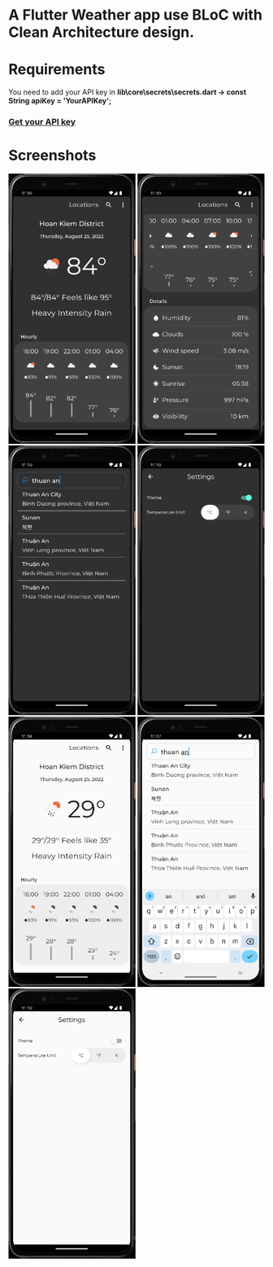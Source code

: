 # A Flutter Weather app use BLoC with Clean Architecture design.

# Requirements

You need to add your API key in <b>lib\core\secrets\secrets.dart -> const String apiKey = 'YourAPIKey';</b>

### [Get your API key](https://openweathermap.org/price)

# Screenshots

<p align="left">
  <img src="https://github.com/VietNgThanh/flutter_bloc_weather_app/blob/master/resources/screenshots/home_dark.png?raw=true" width="250"/>
  <img src="https://github.com/VietNgThanh/flutter_bloc_weather_app/blob/master/resources/screenshots/home_2_dark.png?raw=true" width="250"/>
  <img src="https://github.com/VietNgThanh/flutter_bloc_weather_app/blob/master/resources/screenshots/search_dark.png?raw=true" width="250"/>
  <img src="https://github.com/VietNgThanh/flutter_bloc_weather_app/blob/master/resources/screenshots/settings_dark.png?raw=true" width="250"/>
  <img src="https://github.com/VietNgThanh/flutter_bloc_weather_app/blob/master/resources/screenshots/home.png?raw=true" width="250"/>
  <img src="https://github.com/VietNgThanh/flutter_bloc_weather_app/blob/master/resources/screenshots/search.png?raw=true" width="250"/>
  <img src="https://github.com/VietNgThanh/flutter_bloc_weather_app/blob/master/resources/screenshots/settings.png?raw=true" width="250"/>
  
</p>
